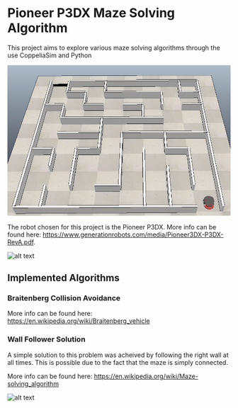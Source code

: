 # Pioneer P3DX Maze Solving Algorithm

This project aims to explore various maze solving algorithms through the use CoppeliaSim and Python

![alt text](https://github.com/fubblea/Pioneer-Maze-Solver/blob/master/media/maze_overview.png)

The robot chosen for this project is the Pioneer P3DX. More info can be found here: <https://www.generationrobots.com/media/Pioneer3DX-P3DX-RevA.pdf>.

![alt text](https://roboticafacil.es/wp-content/uploads/2020/07/pioneer-324x324.png)

## Implemented Algorithms

### Braitenberg Collision Avoidance

More info can be found here: <https://en.wikipedia.org/wiki/Braitenberg_vehicle>

### Wall Follower Solution

A simple solution to this problem was acheived by following the right wall at all times. This is possible due to the fact that the maze is simply connected.

More info can be found here: <https://en.wikipedia.org/wiki/Maze-solving_algorithm>

![alt text](https://www.researchgate.net/publication/315969093/figure/fig7/AS:668320751685645@1536351492897/Left-Wall-Follower-solvable-maze-7.jpg)
